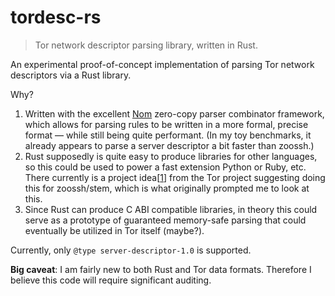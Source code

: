 # tordesc-rs
> Tor network descriptor parsing library, written in Rust.

An experimental proof-of-concept implementation of parsing Tor network
descriptors via a Rust library.

Why?

1. Written with the excellent [Nom] zero-copy parser combinator framework, which
allows for parsing rules to be written in a more formal, precise format — while
still being quite performant. (In my toy benchmarks, it already appears to
parse a server descriptor a bit faster than zoossh.)
2. Rust supposedly is quite easy to produce libraries for other languages, so
this could be used to power a fast extension Python or Ruby, etc. There
currently is a project idea[[1]] from the Tor project suggesting doing this for
zoossh/stem, which is what originally prompted me to look at this.
3. Since Rust can produce C ABI compatible libraries, in theory this could serve
as a prototype of guaranteed memory-safe parsing that could eventually be
utilized in Tor itself (maybe?).

Currently, only `@type server-descriptor-1.0` is supported.

**Big caveat**: I am fairly new to both Rust and Tor data formats. Therefore I
believe this code will require significant auditing.

[1]: https://www.torproject.org/getinvolved/volunteer.html.en#descriptor_parsing_in_go
[Nom]: https://github.com/

